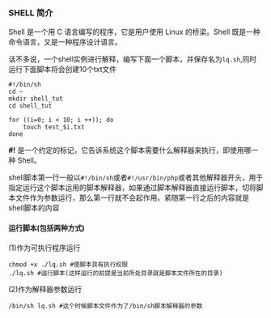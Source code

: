 ### SHELL 简介

Shell 是一个用 C 语言编写的程序，它是用户使用 Linux 的桥梁。Shell 既是一种命令语言，又是一种程序设计语言。

话不多说，一个shell实例进行解释，编写下面一个脚本，并保存名为`lq.sh`,同时运行下面脚本将会创建10个txt文件

```shell
#!/bin/sh
cd ~
mkdir shell_tut
cd shell_tut

for ((i=0; i < 10; i ++)); do
	touch test_$i.txt
done
```

**#!** 是一个约定的标记，它告诉系统这个脚本需要什么解释器来执行，即使用哪一种 Shell。

shell脚本第一行一般以`#!/bin/sh`或者`#!/usr/bin/php`或者其他解释器开头，用于指定运行这个脚本运用的脚本解释器，如果通过脚本解释器直接运行脚本，切将脚本文件作为参数运行，那么第一行就不会起作用。紧随第一行之后的内容就是shell脚本的内容

#### 运行脚本(包括两种方式)

(1)作为可执行程序运行

 ```shell
chmod +x ./lq.sh #使脚本具有执行权限
./lq.sh #运行脚本(这样运行的前提是当前所处目录就是脚本文件所在的目录)
 ```

(2)作为解释器参数运行

```shell
/bin/sh lq.sh #这个时候脚本文件作为了/bin/sh脚本解释器的参数
```





